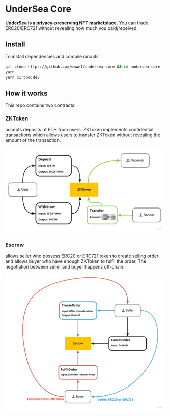 # UnderSea Core 

**UnderSea is a privacy-preserving NFT marketplace**. You can trade ERC20/ERC721 without revealing how much you paid/received.

## Install

To install dependencies and compile circuits

```bash
git clone https://github.com/wuwe1/undersea-core && cd undersea-core
yarn
yarn circom:dev
```

## How it works

This repo contains two contracts:

### ZKToken

accepts deposits of ETH from users. ZKToken implements confidential transactions which allows users to transfer ZKToken without revealing the amount of the transaction.

![ZKToken](img/ZKToken.jpeg)

### Escrow

allows seller who possess ERC20 or ERC721 token to create selling order and allows buyer who have enough ZKToken to fulfil the order. The negotiation between seller and buyer happens off-chain.

![Escrow](img/Escrow.jpeg)